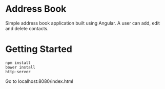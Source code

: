 # Address Book

Simple address book application built using Angular.  A user can add, edit and delete contacts.

# Getting Started

```
npm install
bower install
http-server
```
Go to localhost:8080/index.html